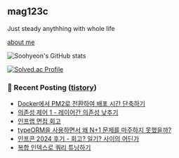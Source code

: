 ## mag123c 

Just steady anythhing with whole life

[about me](https://patch-waiter-7c4.notion.site/Backend-Engineer-9e9f886bd1c24018bf1b8eec81ed14eb)

![Soohyeon's GitHub stats](https://github-readme-stats.vercel.app/api?username=mag123c&show_icons=true&theme=dark)
<!--[![Solved.ac Profile](http://mazassumnida.wtf/api/v2/generate_badge?boj=diehreo)](https://solved.ac/diehreo/)-->
[![Solved.ac Profile](http://mazassumnida.wtf/api/v2/generate_badge?boj=diehreo)](https://solved.ac/diehreo/)



### 📕 Recent Posting ([tistory](https://mag1c.tistory.com))
- [Docker에서 PM2로 전환하여 배포 시간 단축하기](https://mag1c.tistory.com/540)</br>
- [의존성 제어 1 - 레이어간 의존성 낮추기](https://mag1c.tistory.com/539)</br>
- [인프랩 면접 회고](https://mag1c.tistory.com/538)</br>
- [typeORM을 사용하면서 왜 N+1 문제를 마주하지 못했을까?](https://mag1c.tistory.com/536)</br>
- [인프콘 2024 후기 - 회고? 일기? 사이의 어딘가](https://mag1c.tistory.com/535)</br>
- [복합 인덱스로 쿼리 튜닝하기](https://mag1c.tistory.com/534)</br>
